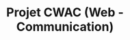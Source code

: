 ---
title: "Projet CWAC (Web - Communication)"
image: "image/site.png"
alt: "Projet CWAC"
description: "Développement d'un site web destiné à promouvoir et présenter une école."
---